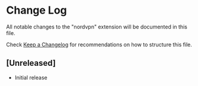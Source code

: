 # Change Log

All notable changes to the "nordvpn" extension will be documented in this file.

Check [Keep a Changelog](http://keepachangelog.com/) for recommendations on how to structure this file.

## [Unreleased]

- Initial release